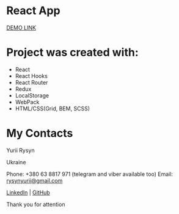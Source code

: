# React App
[DEMO LINK](https://YuriiRysyn.github.io/OS-system-TT-catalog/)


# Project was created with:

- React
- React Hooks
- React Router
- Redux
- LocalStorage
- WebPack
- HTML/CSS(Grid, BEM, SCSS)

# My Contacts
Yurii Rysyn

Ukraine

Phone: +380 63 8817 971 (telegram and viber available too) Email: rysynyurii@gmail.com

[LinkedIn](https://www.linkedin.com/in/yurii-rysyn-a683b91b7/) | [GitHub](https://github.com/YuriiRysyn)

Thank you for attention
